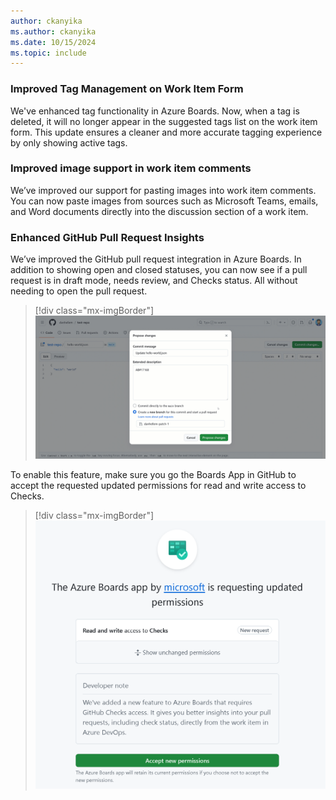 ```yaml
---
author: ckanyika
ms.author: ckanyika
ms.date: 10/15/2024
ms.topic: include
---
```


### Improved Tag Management on Work Item Form

We've enhanced tag functionality in Azure Boards. Now, when a tag is deleted, it will no longer appear in the suggested tags list on the work item form. This update ensures a cleaner and more accurate tagging experience by only showing active tags.

### Improved image support in work item comments

We’ve improved our support for pasting images into work item comments. You can now paste images from sources such as Microsoft Teams, emails, and Word documents directly into the discussion section of a work item.

### Enhanced GitHub Pull Request Insights

We’ve improved the GitHub pull request integration in Azure Boards. In addition to showing open and closed statuses, you can now see if a pull request is in draft mode, needs review, and Checks status. All without needing to open the pull request.

> [!div class="mx-imgBorder"]
> ![Gif to demo enhanced GitHub pull request insights.](../../media/246-boards-01.gif "gif to enhanced GitHub pull request insights")

To enable this feature, make sure you go the Boards App in GitHub to accept the requested updated permissions for read and write access to Checks.

> [!div class="mx-imgBorder"]
> [![SScreenshot of updated permissions.](../../media/246-boards-01.png "Screenshot of updated permissions")](../../media/246-boards-01.png#lightbox)
